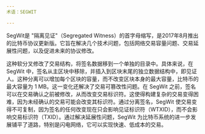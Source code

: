 ```yaml
---
术语：SEGWIT

---
```

SegWit是 "隔离见证"（Segregated Witness）的首字母缩写，是2017年8月推出的比特币协议更新版。它旨在解决几个技术问题，包括网络交易容量问题、交易延展性问题，以及促进未来的协议修改。

这种软分叉修改了交易结构，将签名数据移到一个单独的目录中。具体来说，在 SegWit 中，签名从主区块中移除，并插入到区块末尾的独立数据结构中，即见证人。这种分离可以增加每个区块的容量，而不改变区块本身的最大容量，比特币的最大容量为 1 MB。这一变化还解决了交易可篡改性问题。在 SegWit 之前，签名可以在交易确认之前被修改，从而改变交易标识符。这使得构建复杂的交易变得困难，因为未经确认的交易可能会改变其标识符。通过分离签名，SegWit 使交易变得不可复制，因为签名的任何改变现在只会影响见证标识符（WTXID），而不会影响交易标识符（TXID）。通过解决延展性问题，SegWit 为比特币系统的进一步发展铺平了道路，特别是闪电网络，它可以实现快速、低成本的交易。